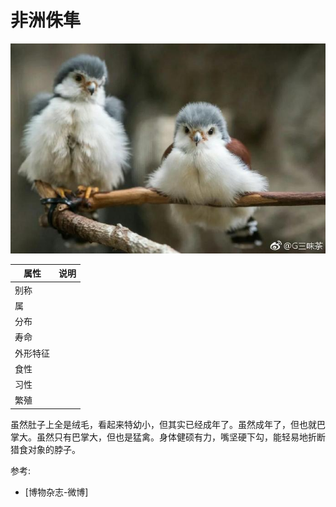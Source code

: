 # 非洲侏隼

![](01.jpg)

|属性|说明|
| ---- | ---- |
| 别称||
| 属||
| 分布||
| 寿命||
| 外形特征||
| 食性||
| 习性||
| 繁殖||

虽然肚子上全是绒毛，看起来特幼小，但其实已经成年了。虽然成年了，但也就巴掌大。虽然只有巴掌大，但也是猛禽。身体健硕有力，嘴坚硬下勾，能轻易地折断猎食对象的脖子。

参考:
- [博物杂志-微博]
